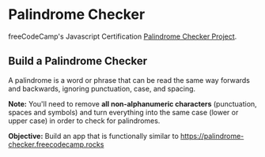 # Palindrome Checker
freeCodeCamp's Javascript Certification [Palindrome Checker Project](https://www.freecodecamp.org/learn/javascript-algorithms-and-data-structures-v8/#build-a-palindrome-checker-project).


## Build a Palindrome Checker
A palindrome is a word or phrase that can be read the same way forwards and backwards, ignoring punctuation, case, and spacing.

**Note:** You'll need to remove **all non-alphanumeric characters** (punctuation, spaces and symbols) and turn everything into the same case (lower or upper case) in order to check for palindromes.

**Objective:** Build an app that is functionally similar to https://palindrome-checker.freecodecamp.rocks


